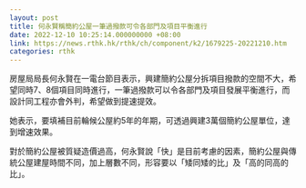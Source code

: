 ```yaml
---
layout: post
title: 何永賢稱簡約公屋一筆過撥款可令各部門及項目平衡進行
date: 2022-12-10 10:25:14.000000000 +08:00
link: https://news.rthk.hk/rthk/ch/component/k2/1679225-20221210.htm
categories: rthk
---
```


房屋局局長何永賢在一電台節目表示，興建簡約公屋分拆項目撥款的空間不大，希望同時7、8個項目同時進行，一筆過撥款可以令各部門及項目發展平衡進行，而設計同工程亦會外判，希望做到提速提效。

她表示，要填補目前輪候公屋約5年的年期，可透過興建3萬個簡約公屋單位，達到增速效果。

對於簡約公屋被質疑造價過高，何永賢說「快」是目前考慮的因素，簡約公屋與傳統公屋建屋時間不同，加上層數不同，形容要以「矮同矮的比」及「高的同高的比」。
